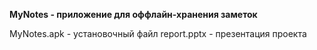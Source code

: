 **MyNotes - приложение для оффлайн-хранения заметок**

MyNotes.apk - установочный файл
report.pptx - презентация проекта
